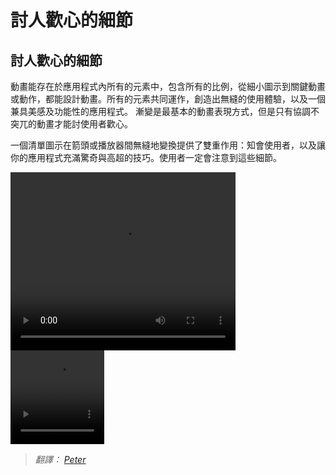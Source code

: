 # 討人歡心的細節

## 討人歡心的細節

動畫能存在於應用程式內所有的元素中，包含所有的比例，從細小圖示到關鍵動畫或動作，都能設計動畫。所有的元素共同運作，創造出無縫的使用體驗，以及一個兼具美感及功能性的應用程式。
漸變是最基本的動畫表現方式，但是只有協調不突兀的動畫才能討使用者歡心。


一個清單圖示在箭頭或播放器間無縫地變換提供了雙重作用：知會使用者，以及讓你的應用程式充滿驚奇與高超的技巧。使用者一定會注意到這些細節。

<video controls="" width="360" height="285">
<source src="//material-design.storage.googleapis.com/videos/DelightfulDetails_WellCrafted_v01_large_xhdpi.webm" type="video/webm">
<source src="//material-design.storage.googleapis.com/videos/DelightfulDetails_WellCrafted_v01_large_xhdpi.mp4" type="video/mp4">
</video>


<video controls="" loop="" width="150" height="150">
<source src="//material-design.storage.googleapis.com/videos/animation-delightfulDetails-statusChange-example_large_xhdpi.webm" type="video/webm">
<source src="//material-design.storage.googleapis.com/videos/animation-delightfulDetails-statusChange-example_large_xhdpi.mp4" type="video/mp4">
</video>

> *翻譯： [Peter](https://www.facebook.com/viator75)*
